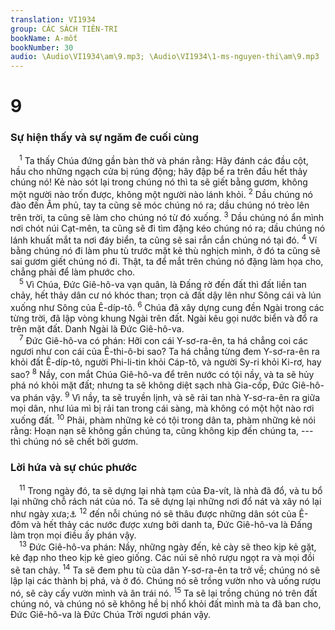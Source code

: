 ```yaml
---
translation: VI1934
group: CÁC SÁCH TIÊN-TRI
bookName: A-mốt 
bookNumber: 30
audio: \Audio\VI1934\am\9.mp3; \Audio\VI1934\1-ms-nguyen-thi\am\9.mp3
---
```


<div class="title"><h1>9</h1><h3>Sự hiện thấy và sự ngăm đe cuối cùng</h3></div>
<span class="verse am_9_1"> <sup>1</sup> Ta thấy Chúa đứng gần bàn thờ và phán rằng: Hãy đánh các đầu cột, hầu cho những ngạch cửa bị rúng động; hãy đập bể ra trên đầu hết thảy chúng nó! Kẻ nào sót lại trong chúng nó thì ta sẽ giết bằng gươm, không một người nào trốn được, không một người nào lánh khỏi. </span>
<span class="verse am_9_2"><sup>2</sup> Dầu chúng nó đào đến Âm phủ, tay ta cũng sẽ móc chúng nó ra; dầu chúng nó trèo lên trên trời, ta cũng sẽ làm cho chúng nó từ đó xuống. </span>
<span class="verse am_9_3"><sup>3</sup> Dầu chúng nó ẩn mình nơi chót núi Cạt-mên, ta cũng sẽ đi tìm đặng kéo chúng nó ra; dầu chúng nó lánh khuất mắt ta nơi đáy biển, ta cũng sẽ sai rắn cắn chúng nó tại đó. </span>
<span class="verse am_9_4"><sup>4</sup> Ví bằng chúng nó đi làm phu tù trước mặt kẻ thù nghịch mình, ở đó ta cũng sẽ sai gươm giết chúng nó đi. Thật, ta để mắt trên chúng nó đặng làm họa cho, chẳng phải để làm phước cho. <br/></span>
<span class="verse am_9_5"> <sup>5</sup> Vì Chúa, Đức Giê-hô-va vạn quân, là Đấng rờ đến đất thì đất liền tan chảy, hết thảy dân cư nó khóc than; trọn cả đất dậy lên như Sông cái và lún xuống như Sông của Ê-díp-tô. </span>
<span class="verse am_9_6"><sup>6</sup> Chúa đã xây dựng cung đền Ngài trong các từng trời, đã lập vòng khung Ngài trên đất. Ngài kêu gọi nước biển và đổ ra trên mặt đất. Danh Ngài là Đức Giê-hô-va. <br/></span>
<span class="verse am_9_7"> <sup>7</sup> Đức Giê-hô-va có phán: Hỡi con cái Y-sơ-ra-ên, ta há chẳng coi các ngươi như con cái của Ê-thi-ô-bi sao? Ta há chẳng từng đem Y-sơ-ra-ên ra khỏi đất Ê-díp-tô, người Phi-li-tin khỏi Cáp-tô, và người Sy-ri khỏi Ki-rơ, hay sao? </span>
<span class="verse am_9_8"><sup>8</sup> Nầy, con mắt Chúa Giê-hô-va để trên nước có tội nầy, và ta sẽ hủy phá nó khỏi mặt đất; nhưng ta sẽ không diệt sạch nhà Gia-cốp, Đức Giê-hô-va phán vậy. </span>
<span class="verse am_9_9"><sup>9</sup> Vì nầy, ta sẽ truyền lịnh, và sẽ rải tan nhà Y-sơ-ra-ên ra giữa mọi dân, như lúa mì bị rải tan trong cái sàng, mà không có một hột nào rơi xuống đất. </span>
<span class="verse am_9_10"><sup>10</sup> Phải, phàm những kẻ có tội trong dân ta, phàm những kẻ nói rằng: Hoạn nạn sẽ không gần chúng ta, cũng không kịp đến chúng ta, --- thì chúng nó sẽ chết bởi gươm. <br/></span>
<div class="title"><h3>Lời hứa và sự chúc phước</h3></div>
<span class="verse am_9_11"> <sup>11</sup> Trong ngày đó, ta sẽ dựng lại nhà tạm của Đa-vít, là nhà đã đổ, và tu bổ lại những chỗ rách nát của nó. Ta sẽ dựng lại những nơi đổ nát và xây nó lại như ngày xưa;<a data-toggle="tooltip" data-placement="bottom" title="Cong 15:16-18">⚓</a></span>
<span class="verse am_9_12"><sup>12</sup> đến nỗi chúng nó sẽ thâu được những dân sót của Ê-đôm và hết thảy các nước được xưng bởi danh ta, Đức Giê-hô-va là Đấng làm trọn mọi điều ấy phán vậy. <br/></span>
<span class="verse am_9_13"> <sup>13</sup> Đức Giê-hô-va phán: Nầy, những ngày đến, kẻ cày sẽ theo kịp kẻ gặt, kẻ đạp nho theo kịp kẻ gieo giống. Các núi sẽ nhỏ rượu ngọt ra và mọi đồi sẽ tan chảy. </span>
<span class="verse am_9_14"><sup>14</sup> Ta sẽ đem phu tù của dân Y-sơ-ra-ên ta trở về; chúng nó sẽ lập lại các thành bị phá, và ở đó. Chúng nó sẽ trồng vườn nho và uống rượu nó, sẽ cày cấy vườn mình và ăn trái nó. </span>
<span class="verse am_9_15"><sup>15</sup> Ta sẽ lại trồng chúng nó trên đất chúng nó, và chúng nó sẽ không hề bị nhổ khỏi đất mình mà ta đã ban cho, Đức Giê-hô-va là Đức Chúa Trời ngươi phán vậy. <br/></span>
